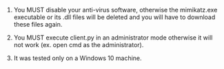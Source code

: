 1. You MUST disable your anti-virus software, otherwise the mimikatz.exe executable or its .dll files will be deleted and you will have to download these files again.

2. You MUST execute client.py in an administrator mode otherwise it will not work (ex. open cmd as the administrator).

3. It was tested only on a Windows 10 machine.
